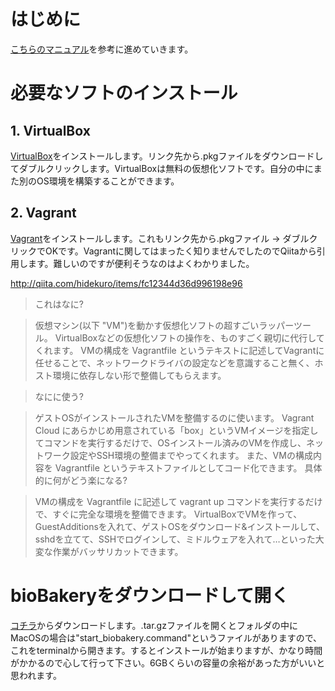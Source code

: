 # はじめに
[こちらのマニュアル](https://bitbucket.org/biobakery/biobakery/wiki/biobakery_wiki)を参考に進めていきます。

# 必要なソフトのインストール
## 1. VirtualBox
[VirtualBox](https://www.virtualbox.org/)をインストールします。リンク先から.pkgファイルをダウンロードしてダブルクリックします。VirtualBoxは無料の仮想化ソフトです。自分の中にまた別のOS環境を構築することができます。


## 2. Vagrant
[Vagrant](https://www.vagrantup.com/downloads.html)をインストールします。これもリンク先から.pkgファイル -> ダブルクリックでOKです。Vagrantに関してはまったく知りませんでしたのでQiitaから引用します。難しいのですが便利そうなのはよくわかりました。

http://qiita.com/hidekuro/items/fc12344d36d996198e96

> これはなに?

> 仮想マシン(以下 "VM")を動かす仮想化ソフトの超すごいラッパーツール。
VirtualBoxなどの仮想化ソフトの操作を、ものすごく親切に代行してくれます。
VMの構成を Vagrantfile というテキストに記述してVagrantに任せることで、ネットワークドライバの設定などを意識すること無く、ホスト環境に依存しない形で整備してもらえます。

> なにに使う?

> ゲストOSがインストールされたVMを整備するのに使います。
Vagrant Cloud にあらかじめ用意されている「box」というVMイメージを指定してコマンドを実行するだけで、OSインストール済みのVMを作成し、ネットワーク設定やSSH環境の整備までやってくれます。
また、VMの構成内容を Vagrantfile というテキストファイルとしてコード化できます。
具体的に何がどう楽になる?

> VMの構成を Vagrantfile に記述して vagrant up コマンドを実行するだけで、すぐに完全な環境を整備できます。
VirtualBoxでVMを作って、GuestAdditionsを入れて、ゲストOSをダウンロード&インストールして、sshdを立てて、SSHでログインして、ミドルウェアを入れて…といった大変な作業がバッサリカットできます。

# bioBakeryをダウンロードして開く
[コチラ](https://bitbucket.org/biobakery/biobakery/downloads/biobakery-v1.5.tar.gz)からダウンロードします。.tar.gzファイルを開くとフォルダの中にMacOSの場合は"start_biobakery.command"というファイルがありますので、これをterminalから開きます。するとインストールが始まりますが、かなり時間がかかるので心して行って下さい。6GBくらいの容量の余裕があった方がいいと思われます。

